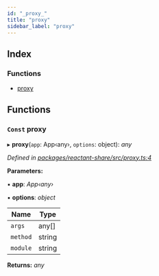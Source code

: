 ```yaml
---
id: "_proxy_"
title: "proxy"
sidebar_label: "proxy"
---
```


## Index

### Functions

* [proxy](_proxy_.md#const-proxy)

## Functions

### `Const` proxy

▸ **proxy**(`app`: App‹any›, `options`: object): *any*

*Defined in [packages/reactant-share/src/proxy.ts:4](https://github.com/unadlib/reactant/blob/02f8f232/packages/reactant-share/src/proxy.ts#L4)*

**Parameters:**

▪ **app**: *App‹any›*

▪ **options**: *object*

Name | Type |
------ | ------ |
`args` | any[] |
`method` | string |
`module` | string |

**Returns:** *any*
